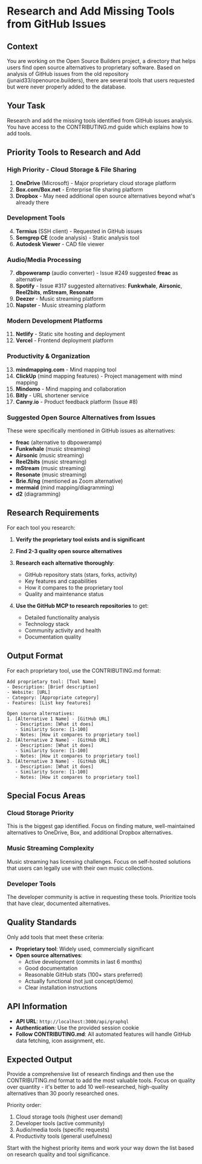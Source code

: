 # Research and Add Missing Tools from GitHub Issues

## Context
You are working on the Open Source Builders project, a directory that helps users find open source alternatives to proprietary software. Based on analysis of GitHub issues from the old repository (junaid33/openource.builders), there are several tools that users requested but were never properly added to the database.

## Your Task
Research and add the missing tools identified from GitHub issues analysis. You have access to the CONTRIBUTING.md guide which explains how to add tools.

## Priority Tools to Research and Add

### **High Priority - Cloud Storage & File Sharing**
1. **OneDrive** (Microsoft) - Major proprietary cloud storage platform
2. **Box.com/Box.net** - Enterprise file sharing platform  
3. **Dropbox** - May need additional open source alternatives beyond what's already there

### **Development Tools**
4. **Termius** (SSH client) - Requested in GitHub issues
5. **Semgrep CE** (code analysis) - Static analysis tool
6. **Autodesk Viewer** - CAD file viewer

### **Audio/Media Processing**
7. **dbpoweramp** (audio converter) - Issue #249 suggested **freac** as alternative
8. **Spotify** - Issue #317 suggested alternatives: **Funkwhale**, **Airsonic**, **Reel2bits**, **mStream**, **Resonate**
9. **Deezer** - Music streaming platform
10. **Napster** - Music streaming platform

### **Modern Development Platforms**
11. **Netlify** - Static site hosting and deployment
12. **Vercel** - Frontend deployment platform

### **Productivity & Organization**
13. **mindmapping.com** - Mind mapping tool
14. **ClickUp** (mind mapping features) - Project management with mind mapping
15. **Mindomo** - Mind mapping and collaboration
16. **Bitly** - URL shortener service
17. **Canny.io** - Product feedback platform (Issue #8)

### **Suggested Open Source Alternatives from Issues**
These were specifically mentioned in GitHub issues as alternatives:
- **freac** (alternative to dbpoweramp)
- **Funkwhale** (music streaming)
- **Airsonic** (music streaming)
- **Reel2bits** (music streaming)  
- **mStream** (music streaming)
- **Resonate** (music streaming)
- **Brie.fi/ng** (mentioned as Zoom alternative)
- **mermaid** (mind mapping/diagramming)
- **d2** (diagramming)

## Research Requirements

For each tool you research:

1. **Verify the proprietary tool exists and is significant**
2. **Find 2-3 quality open source alternatives** 
3. **Research each alternative thoroughly**:
   - GitHub repository stats (stars, forks, activity)
   - Key features and capabilities
   - How it compares to the proprietary tool
   - Quality and maintenance status

4. **Use the GitHub MCP to research repositories** to get:
   - Detailed functionality analysis
   - Technology stack
   - Community activity and health
   - Documentation quality

## Output Format

For each proprietary tool, use the CONTRIBUTING.md format:

```
Add proprietary tool: [Tool Name]
- Description: [Brief description]
- Website: [URL]  
- Category: [Appropriate category]
- Features: [List key features]

Open source alternatives:
1. [Alternative 1 Name] - [GitHub URL]
   - Description: [What it does]
   - Similarity Score: [1-100]
   - Notes: [How it compares to proprietary tool]
2. [Alternative 2 Name] - [GitHub URL]
   - Description: [What it does]  
   - Similarity Score: [1-100]
   - Notes: [How it compares to proprietary tool]
3. [Alternative 3 Name] - [GitHub URL]
   - Description: [What it does]
   - Similarity Score: [1-100] 
   - Notes: [How it compares to proprietary tool]
```

## Special Focus Areas

### **Cloud Storage Priority**
This is the biggest gap identified. Focus on finding mature, well-maintained alternatives to OneDrive, Box, and additional Dropbox alternatives.

### **Music Streaming Complexity**
Music streaming has licensing challenges. Focus on self-hosted solutions that users can legally use with their own music collections.

### **Developer Tools**
The developer community is active in requesting these tools. Prioritize tools that have clear, documented alternatives.

## Quality Standards

Only add tools that meet these criteria:
- **Proprietary tool**: Widely used, commercially significant
- **Open source alternatives**: 
  - Active development (commits in last 6 months)
  - Good documentation
  - Reasonable GitHub stats (100+ stars preferred)
  - Actually functional (not just concept/demo)
  - Clear installation instructions

## API Information

- **API URL**: `http://localhost:3000/api/graphql`
- **Authentication**: Use the provided session cookie
- **Follow CONTRIBUTING.md**: All automated features will handle GitHub data fetching, icon assignment, etc.

## Expected Output

Provide a comprehensive list of research findings and then use the CONTRIBUTING.md format to add the most valuable tools. Focus on quality over quantity - it's better to add 10 well-researched, high-quality alternatives than 30 poorly researched ones.

Priority order:
1. Cloud storage tools (highest user demand)
2. Developer tools (active community)  
3. Audio/media tools (specific requests)
4. Productivity tools (general usefulness)

Start with the highest priority items and work your way down the list based on research quality and tool significance.